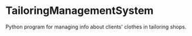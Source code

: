 # TailoringManagementSystem
Python program for managing info about clients' clothes in tailoring shops.
